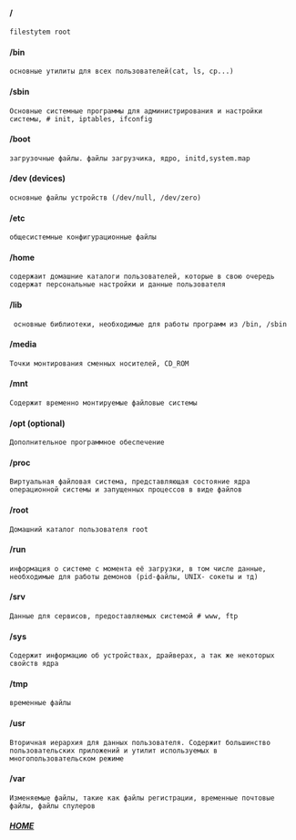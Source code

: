 #### /
```text
filestytem root
``` 

#### /bin
```text
основные утилиты для всех пользователей(cat, ls, cp...)
```

#### /sbin
```text
Основные системные программы для администрирования и настройки системы, # init, iptables, ifconfig
```
#### /boot
```text
загрузочные файлы. файлы загрузчика, ядро, initd,system.map
```
#### /dev (devices)
```text
основные файлы устройств (/dev/null, /dev/zero)
```
#### /etc
```text
общесистемные конфигурационные файлы
```
#### /home 
```text
содержаит домашние каталоги пользователей, которые в свою очередь содержат персональные настройки и данные пользователя
```
#### /lib
```text
 основные библиотеки, необходимые для работы программ из /bin, /sbin
```
#### /media 
```text
Точки монтирования сменных носителей, CD_ROM
```
#### /mnt 
```text
Содержит временно монтируемые файловые системы
```
#### /opt (optional) 
```text
Дополнительное программное обеспечение
```
#### /proc
```text
Виртуальная файловая система, представляющая состояние ядра операционной системы и запущенных процессов в виде файлов
```
#### /root
```text
Домашний каталог пользователя root
```
#### /run
```text
информация о системе с момента её загрузки, в том числе данные, 
необходимые для работы демонов (pid-файлы, UNIX- сокеты и тд)
```
#### /srv
```text
Данные для сервисов, предоставляемых системой # www, ftp
```
#### /sys
```text
Содержит информацию об устройствах, драйверах, а так же некоторых свойств ядра
```
#### /tmp
```text
временные файлы
```
#### /usr
```text
Вторичная иерархия для данных пользователя. Содержит большинство пользовательских приложений и утилит используемых в многопользовательском режиме
```
#### /var
```text
Изменяемые файлы, такие как файлы регистрации, временные почтовые файлы, файлы спулеров
```
##### [HOME](./../../../../../README.md)